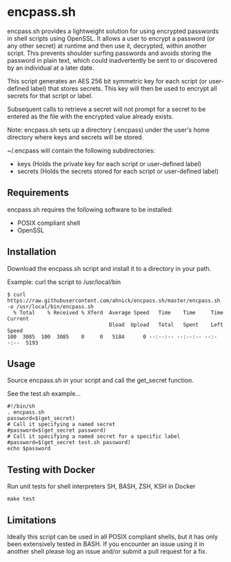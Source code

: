 # encpass.sh

encpass.sh provides a lightweight solution for using encrypted passwords in shell scripts using OpenSSL. It allows a user to encrypt a password (or any other secret) at runtime and then use it, decrypted, within another script. This prevents shoulder surfing passwords and avoids storing the password in plain text, which could inadvertently be sent to or discovered by an individual at a later date.

This script generates an AES 256 bit symmetric key for each script (or user-defined label) that stores secrets. This key will then be used to encrypt all secrets for that script or label.

Subsequent calls to retrieve a secret will not prompt for a secret to be entered as the file with the encrypted value already exists.

Note: encpass.sh sets up a directory (.encpass) under the user's home directory where keys and secrets will be stored.

~/.encpass will contain the following subdirectories:

* keys (Holds the private key for each script or user-defined label)
* secrets (Holds the secrets stored for each script or user-defined label)

## Requirements

encpass.sh requires the following software to be installed:

* POSIX compliant shell
* OpenSSL

## Installation

Download the encpass.sh script and install it to a directory in your path.

Example: curl the script to /usr/local/bin
```
$ curl https://raw.githubusercontent.com/ahnick/encpass.sh/master/encpass.sh -o /usr/local/bin/encpass.sh
  % Total    % Received % Xferd  Average Speed   Time    Time     Time  Current
                                 Dload  Upload   Total   Spent    Left  Speed
100  3085  100  3085    0     0   5184      0 --:--:-- --:--:-- --:--:--  5193
```

## Usage

Source encpass.sh in your script and call the get_secret function.

See the test.sh example...
```
#!/bin/sh
. encpass.sh
password=$(get_secret)
# Call it specifying a named secret
#password=$(get_secret password)
# Call it specifying a named secret for a specific label
#password=$(get_secret test.sh password)
echo $password
```

## Testing with Docker
Run unit tests for shell interpreters SH, BASH, ZSH, KSH in Docker

```
make test
```


## Limitations

Ideally this script can be used in all POSIX compliant shells, but it has only been extensively tested in BASH.  If you encounter an issue using it in another shell please log an issue and/or submit a pull request for a fix.
